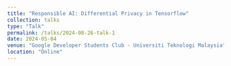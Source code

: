 ```yaml
---
title: "Responsible AI: Differential Privacy in Tensorflow"
collection: talks
type: "Talk"
permalink: /talks/2024-08-26-talk-1
date: 2024-05-04
venue: "Google Developer Students Club - Universiti Teknologi Malaysia"
location: "Online"
---
```

